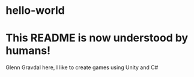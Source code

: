 # hello-world
# This README is now understood by humans!

Glenn Gravdal here, I like to create games using Unity and C#
